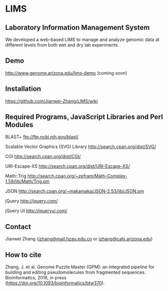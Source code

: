 # LIMS
## Laboratory Information Management System

We developed a web-based LIMS to manage and analyze genomic data at different levels from both wet and dry lab experiments.

## Demo
http://www.genome.arizona.edu/lims-demo (coming soon)

## Installation 
https://github.com/Jianwei-Zhang/LIMS/wiki


## Required Programs, JavaScript Libraries and Perl Modules

BLAST+ ftp://ftp.ncbi.nih.gov/blast/

Scalable Vector Graphics (SVG) Library http://search.cpan.org/dist/SVG/

CGI http://search.cpan.org/dist/CGI/

URI-Escape-XS http://search.cpan.org/dist/URI-Escape-XS/

Math::Trig http://search.cpan.org/~zefram/Math-Complex-1.59/lib/Math/Trig.pm

JSON http://search.cpan.org/~makamaka/JSON-2.53/lib/JSON.pm

jQuery http://jquery.com/

jQuery UI http://jqueryui.com/

## Contact
Jianwei Zhang (jzhang@mail.hzau.edu.cn or jzhang@cals.arizona.edu)

## How to cite
Zhang, J. et al. Genome Puzzle Master (GPM): an integrated pipeline for building and editing pseudomolecules from fragmented sequences. Bioinformatics, 2016, in press (https://doi.org/10.1093/bioinformatics/btw370).
